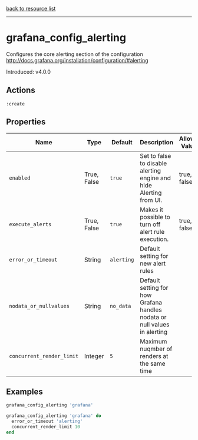[back to resource list](https://github.com/sous-chefs/grafana#resources)

---

# grafana_config_alerting

Configures the core alerting section of the configuration <http://docs.grafana.org/installation/configuration/#alerting>

Introduced: v4.0.0

## Actions

`:create`

## Properties

| Name                      | Type          |  Default                    | Description                                                               | Allowed Values
| ------------------------- | ------------- | --------------------------- | ------------------------------------------------------------------------- | --------------- |
| `enabled`                 |  True, False  | `true`                      | Set to false to disable alerting engine and hide Alerting from UI.        | true, false
| `execute_alerts`          |  True, False  | `true`                      | Makes it possible to turn off alert rule execution.                       | true, false
| `error_or_timeout`        |  String       | `alerting`                  | Default setting for new alert rules                                       |
| `nodata_or_nullvalues`    |  String       | `no_data`                   | Default setting for how Grafana handles nodata or null values in alerting |
| `concurrent_render_limit` |  Integer      | `5`                         | Maximum nuqmber of renders at the same time                               |

## Examples

```ruby
grafana_config_alerting 'grafana'
```

```ruby
grafana_config_alerting 'grafana' do
  error_or_timeout 'alerting'
  concurrent_render_limit 10
end
```
